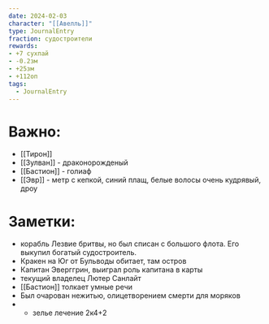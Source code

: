 ```yaml
---
date: 2024-02-03
character: "[[Авелль]]"
type: JournalEntry
fraction: судостроители
rewards: 
- +7 сухпай
- -0.2зм
- +25зм
- +112оп
tags:
  - JournalEntry
---
```

# Важно:
- [[Тирон]]
- [[Зулван]] - драконорожденый
- [[Бастион]] - голиаф
- [[Эвр]] - метр с кепкой, синий плащ, белые волосы очень кудрявый, дроу
# Заметки:
- корабль Лезвие бритвы, но был списан с большого флота. Его выкупил богатый судостроитель. 
- Кракен на Юг от Бульводы обитает, там остров
- Капитан Эверггрин, выиграл роль капитана в карты
- текущий владелец Лютер Санлайт
- [[Бастион]] толкает умные речи
- Был очарован нежитью, олицетворением смерти для моряков
- + зелье лечение 2к4+2